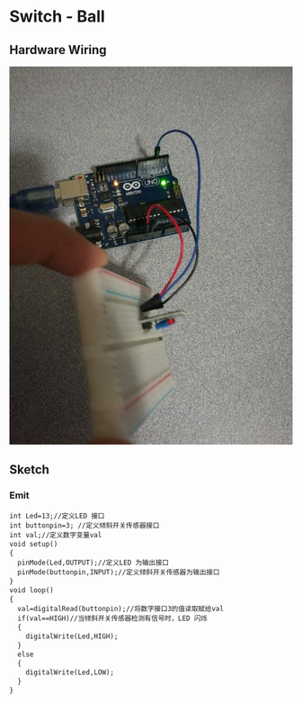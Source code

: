 # Switch - Ball

## Hardware Wiring
![Image](../../Examples/sensor-kit-for-arduino/017_switch_ball.jpg)

## Sketch
### Emit
```
int Led=13;//定义LED 接口
int buttonpin=3; //定义倾斜开关传感器接口
int val;//定义数字变量val
void setup()
{
  pinMode(Led,OUTPUT);//定义LED 为输出接口
  pinMode(buttonpin,INPUT);//定义倾斜开关传感器为输出接口
}
void loop()
{
  val=digitalRead(buttonpin);//将数字接口3的值读取赋给val
  if(val==HIGH)//当倾斜开关传感器检测有信号时，LED 闪烁
  {
    digitalWrite(Led,HIGH);
  }
  else
  {
    digitalWrite(Led,LOW);
  }
}
```